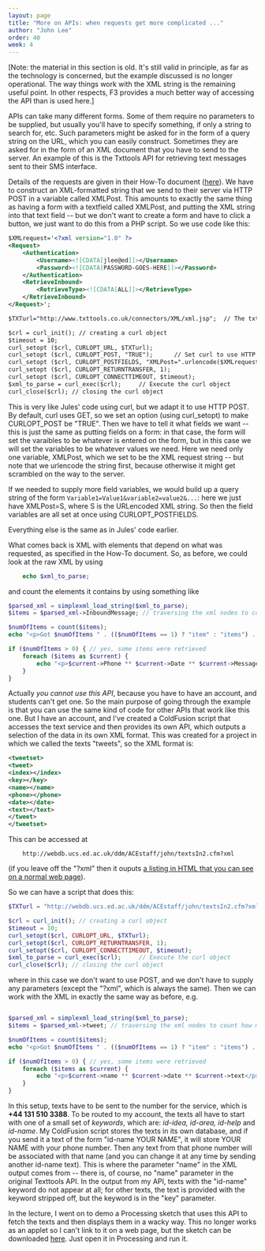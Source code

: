 ```yaml
---
layout: page
title: "More on APIs: when requests get more complicated ..."
author: "John Lee"
order: 40
week: 4
---
```

\[Note: the material in this section is old. It's still valid in principle, as far as the technology is concerned, but the example discussed is no longer operational. The way things work with the XML string is the remaining useful point. In other respects, F3 provides a much better way of accessing the API than is used here.\]

APIs can take many different forms. Some of them require no parameters to be supplied, but usually you'll have to specify something, if only a string to search for, etc. Such parameters might be asked for in the form of a query string on the URL, which you can easily construct. Sometimes they are asked for in the form of an XML document that you have to send to the server. An example of this is the Txttools API for retrieving text messages sent to their SMS interface.

Details of the requests are given in their How-To document ([here](XML_Messaging_Connector_for_txttools_2.2.pdf)). We have to construct an XML-formatted string that we send to their server via HTTP POST in a variable called XMLPost. This amounts to exactly the same thing as having a form with a textfield called XMLPost, and putting the XML string into that text field -- but we don't want to create a form and have to click a button, we just want to do this from a PHP script. So we use code like this:

```xml
$XMLrequest='<?xml version="1.0" ?>
<Request>
    <Authentication>
        <Username><![CDATA[jlee@ed]]></Username>
        <Password><![CDATA[PASSWORD-GOES-HERE]]></Password>
    </Authentication>
    <RetrieveInbound>
        <RetrieveType><![CDATA[ALL]]></RetrieveType>
    </RetrieveInbound>
</Request>';

$TXTurl="http://www.txttools.co.uk/connectors/XML/xml.jsp";  // The txttools API URL

$crl = curl_init(); // creating a curl object
$timeout = 10;
curl_setopt ($crl, CURLOPT_URL, $TXTurl);
curl_setopt ($crl, CURLOPT_POST, "TRUE");      // Set curl to use HTTP POST, because by default it uses GET
curl_setopt ($crl, CURLOPT_POSTFIELDS, "XMLPost=".urlencode($XMLrequest)); // Set "form field" XMLPost: NB the XML request is URLencoded!
curl_setopt ($crl, CURLOPT_RETURNTRANSFER, 1);
curl_setopt ($crl, CURLOPT_CONNECTTIMEOUT, $timeout);
$xml_to_parse = curl_exec($crl);     // Execute the curl object
curl_close($crl); // closing the curl object
```

This is very like Jules' code using curl, but we adapt it to use HTTP POST. By default, curl uses GET, so we set an option (using curl_setopt) to make CURLOPT_POST be "TRUE". Then we have to tell it what fields we want -- this is just the same as putting fields on a form: in that case, the form will set the varaibles to be whatever is entered on the form, but in this case we will set the variables to be whatever values we need. Here we need only one variable, XMLPost, which we set to be the XML request string -- but note that we urlencode the string first, because otherwise it might get scrambled on the way to the server.

If we needed to supply more field variables, we would build up a query string of the form `Variable1=Value1&variable2=value2&...`: here we just have XMLPost=S, where S is the URLencoded XML string. So then the field variables are all set at once using CURLOPT_POSTFIELDS.

Everything else is the same as in Jules' code earlier.

What comes back is XML with elements that depend on what was requested, as specified in the How-To document. So, as before, we could look at the raw XML by using

```php
    echo $xml_to_parse;
```

and count the elements it contains by using something like

```php
$parsed_xml = simplexml_load_string($xml_to_parse);
$items = $parsed_xml->InboundMessage; // traversing the xml nodes to count how many photos were retrieved

$numOfItems = count($items);
echo "<p>Got $numOfItems " . (($numOfItems == 1) ? "item" : "items") . "</p>n";  // Conditional prints "item" if numOfItems==1, else "items" Then we can access the elements by using code such as

if ($numOfItems > 0) { // yes, some items were retrieved
    foreach ($items as $current) {
        echo "<p>$current->Phone ** $current->Date ** $current->MessageText</p>n";
    }
}
```

Actually _you cannot use this API_, because you have to have an account, and students can't get one. So the main purpose of going through the example is that you can use the same kind of code for other APIs that work like this one. But I have an account, and I've created a ColdFusion script that accesses the text service and then provides its own API, which outputs a selection of the data in its own XML format. This was created for a project in which we called the texts "tweets", so the XML format is:

```xml
<tweetset>
<tweet>
<index></index>
<key></key>
<name></name>
<phone></phone>
<date></date>
<text></text>
</tweet>
</tweetset>
```

This can be accessed at

        http://webdb.ucs.ed.ac.uk/ddm/ACEstaff/john/textsIn2.cfm?xml

(if you leave off the "?xml" then it ouputs [a listing in HTML that you can see on a normal web page](http://webdb.ucs.ed.ac.uk/ddm/ACEstaff/john/textsIn2.cfm)).

So we can have a script that does this:

```php
$TXTurl = "http://webdb.ucs.ed.ac.uk/ddm/ACEstaff/john/textsIn2.cfm?xml";  // My texts API URL

$crl = curl_init(); // creating a curl object
$timeout = 10;
curl_setopt($crl, CURLOPT_URL, $TXTurl);
curl_setopt($crl, CURLOPT_RETURNTRANSFER, 1);
curl_setopt($crl, CURLOPT_CONNECTTIMEOUT, $timeout);
$xml_to_parse = curl_exec($crl);     // Execute the curl object
curl_close($crl); // closing the curl object
```

where in this case we don't want to use POST, and we don't have to supply any parameters (except the "?xml", which is always the same). Then we can work with the XML in exactly the same way as before, e.g.

```php

$parsed_xml = simplexml_load_string($xml_to_parse);
$items = $parsed_xml->tweet; // traversing the xml nodes to count how many "tweets" (texts) were retrieved

$numOfItems = count($items);
echo "<p>Got $numOfItems " . (($numOfItems == 1) ? "item" : "items") . "</p>n";  // Conditional prints "item" if numOfItems==1, else "items"

if ($numOfItems > 0) { // yes, some items were retrieved
    foreach ($items as $current) {
        echo "<p>$current->name ** $current->date ** $current->text</p>n";
    }
}
```

In this setup, texts have to be sent to the number for the service, which is **+44 131 510 3388**. To be routed to my account, the texts all have to start with one of a small set of _keywords_, which are: _id-idea, id-area, id-help_ and _id-name_. My ColdFusion script stores the texts in its own database, and if you send it a text of the form "id-name YOUR NAME", it will store YOUR NAME with your phone number. Then any text from that phone number will be associated with that name (and you can change it at any time by sending another id-name text). This is where the parameter "name" in the XML output comes from -- there is, of course, no "name" parameter in the original Texttools API. In the output from my API, texts with the "id-name" keyword do not appear at all; for other texts, the text is provided with the keyword stripped off, but the keyword is in the "key" parameter.

In the lecture, I went on to demo a Processing sketch that uses this API to fetch the texts and then displays them in a wacky way. This no longer works as an applet so I can't link to it on a web page, but the sketch can be downloaded [here](TweetExtractor4.pde). Just open it in Processing and run it.
